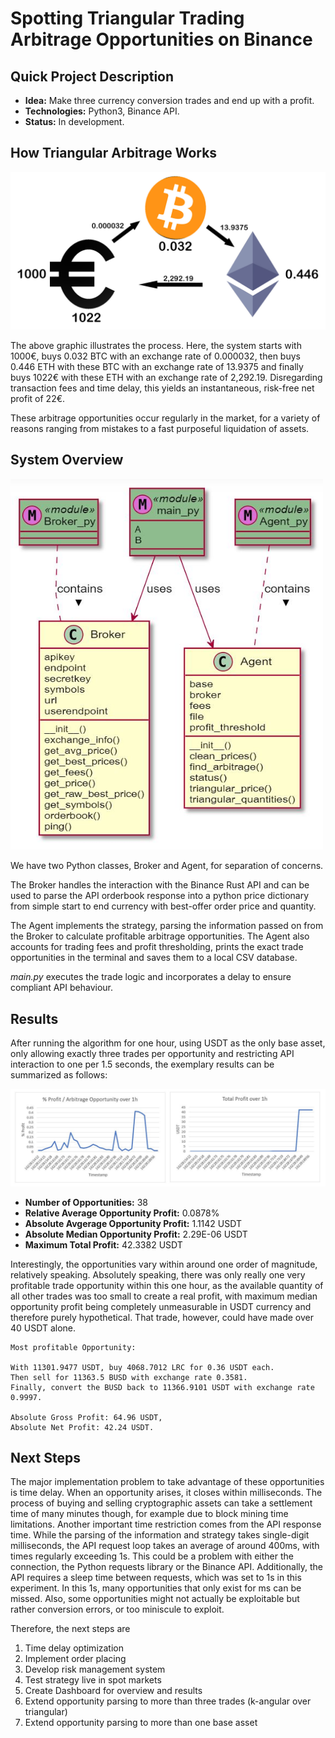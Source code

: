 # Spotting Triangular Trading Arbitrage Opportunities on Binance

## Quick Project Description
- **Idea:** Make three currency conversion trades and end up with a profit.  
- **Technologies:** Python3, Binance API.  
- **Status:** In development.  

## How Triangular Arbitrage Works
<img src="img/triangular.jpg" alt="Triangular Trading" width="900"/>

The above graphic illustrates the process. Here, the system starts with 1000€, buys 0.032 BTC with an exchange rate of 0.000032, then buys 0.446 ETH with these BTC with an exchange rate of 13.9375 and finally buys 1022€ with these ETH with an exchange rate of 2,292.19. Disregarding transaction fees and time delay, this yields an instantaneous, risk-free net profit of 22€.  

These arbitrage opportunities occur regularly in the market, for a variety of reasons ranging from mistakes to a fast purposeful  liquidation of assets.  

## System Overview
<img src="img/uml.JPG" alt="UML Diagram" width="500"/>

We have two Python classes, Broker and Agent, for separation of concerns.

The Broker handles the interaction with the Binance Rust API and can be used to parse the API orderbook response into a python price dictionary from simple start to end currency with best-offer order price and quantity.  

The Agent implements the strategy, parsing the information passed on from the Broker to calculate profitable arbitrage opportunities. The Agent also accounts for trading fees and profit thresholding, prints the exact trade opportunities in the terminal and saves them to a local CSV database.  

*main.py* executes the trade logic and incorporates a delay to ensure compliant API behaviour.

## Results
After running the algorithm for one hour, using USDT as the only base asset, only allowing exactly three trades per opportunity and restricting API interaction to one per 1.5 seconds, the exemplary results can be summarized as follows:  

![UML Diagram](img/hour_experiment.JPG)  
- **Number of Opportunities:** 38  
- **Relative Average Opportunity Profit:** 0.0878%  
- **Absolute Avgerage Opportunity Profit:** 1.1142 USDT  
- **Absolute Median Opportunity Profit:** 2.29E-06 USDT
- **Maximum Total Profit:** 42.3382 USDT

Interestingly, the opportunities vary within around one order of magnitude, relatively speaking. Absolutely speaking, there was only really one very profitable trade opportunity within this one hour, as the available quantity of all other trades was too small to create a real profit, with maximum median opportunity profit being completely unmeasurable in USDT currency and therefore purely hypothetical. That trade, however, could have made over 40 USDT alone.  

```
Most profitable Opportunity:

With 11301.9477 USDT, buy 4068.7012 LRC for 0.36 USDT each. 
Then sell for 11363.5 BUSD with exchange rate 0.3581. 
Finally, convert the BUSD back to 11366.9101 USDT with exchange rate 0.9997.

Absolute Gross Profit: 64.96 USDT,
Absolute Net Profit: 42.24 USDT.
```

## Next Steps

The major implementation problem to take advantage of these opportunities is time delay. When an opportunity arises, it closes within milliseconds. The process of buying and selling cryptographic assets can take a settlement time of many minutes though, for example due to block mining time limitations. Another important time restriction comes from the API response time. While the parsing of the information and strategy takes single-digit milliseconds, the API request loop takes an average of around 400ms, with times regularly exceeding 1s. This could be a problem with either the connection, the Python requests library or the Binance API. Additionally, the API requires a sleep time between requests, which was set to 1s in this experiment. In this 1s, many opportunities that only exist for ms can be missed. Also, some opportunities might not actually be exploitable but rather conversion errors, or too miniscule to exploit.  

Therefore, the next steps are
1. Time delay optimization
2. Implement order placing
3. Develop risk management system
4. Test strategy live in spot markets
5. Create Dashboard for overview and results
6. Extend opportunity parsing to more than three trades (k-angular over triangular)
7. Extend opportunity parsing to more than one base asset
